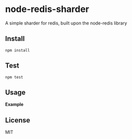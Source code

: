 node-redis-sharder
==================

A simple sharder for redis, built upon the node-redis library

## Install

`npm install`

## Test

`npm test`

## Usage

**Example**


## License
MIT
